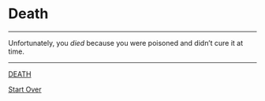 # Death

---

Unfortunately, you _died_ because you were poisoned and didn’t cure it at time. 

---

[DEATH](26-death.md)       

[Start Over](1-introduction.md)
